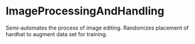 # ImageProcessingAndHandling
Semi-automates the process of image editing. Randomizes placement of hardhat to augment data set for training.
